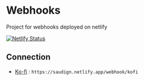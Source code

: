 # Webhooks

Project for webhooks deployed on netlify

[![Netlify Status](https://api.netlify.com/api/v1/badges/c4e3927d-5149-4562-bd9f-fa977305f65b/deploy-status)](https://app.netlify.com/sites/saudign/deploys)

## Connection

- [Ko-fi](https://ko-fi.com/manage/webhooks?src=sidemenu) : `https://saudign.netlify.app/webhook/kofi`
